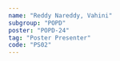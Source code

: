 ```yaml
---
name: "Reddy Nareddy, Vahini"
subgroup: "POPD"
poster: "POPD-24"
tag: "Poster Presenter"
code: "PS02"
---
```

